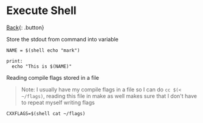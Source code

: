 # Execute Shell

[Back](../../index.md#build-tools){: .button}

Store the stdout from command into variable

```
NAME = $(shell echo "mark")

print:
  echo "This is $(NAME)"

```

Reading compile flags stored in a file

> Note: I usually have my compile flags in a file so I can do `cc $(< ~/flags)`, reading this file in make as well makes sure that I don't have to repeat myself writing flags

```
CXXFLAGS=$(shell cat ~/flags)

```
